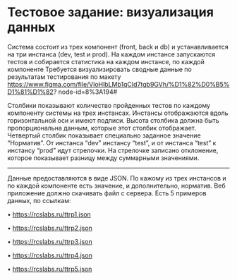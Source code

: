 # Тестовое задание: визуализация данных

Система состоит из трех компонент (front, back и db) и устанавливается на три инстанса
(dev, test и prod).
На каждом инстансе запускаются тестов и собирается статистика на каждом инстансе, по
каждой компоненте
Требуется визуализировать сводные данные по результатам тестирования по макету
https://www.figma.com/file/VloHlbLMb1qCId7tgb9GVh/%D1%82%D0%B5%D1%81%D1%82?
node-id=8%3A194# 

Столбики показывают количество пройденных тестов по каждому компоненту системы на
трех инстансах. Инстансы отображаются вдоль горизонтальной оси и имеют подписи.
Высота столбика должна быть пропорциональна данным, которые этот столбик
отображает. Четвертый столбик показывает специально заданное значение “Норматив”.
От инстанса “dev” инстансу “test”, и от инстанса “test” к инстансу “prod” идут стрелочки. На
стрелочке записано отклонение, которое показывает разницу между суммарными
значениями.

___

Данные предоставляются в виде JSON. По кажому из трех инстансов и по каждой
компоненте есть значение, и дополнительно, норматив.
Веб приложение должно скачивать файл с сервера. Есть 5 примеров данных, по ссылкам:

• https://rcslabs.ru/ttrp1.json

• https://rcslabs.ru/ttrp2.json

• https://rcslabs.ru/ttrp3.json

• https://rcslabs.ru/ttrp4.json

• https://rcslabs.ru/ttrp5.json